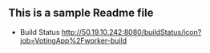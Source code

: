 ## This is a sample Readme file

* Build Status
http://50.19.10.242:8080/buildStatus/icon?job=VotingApp%2Fworker-build
